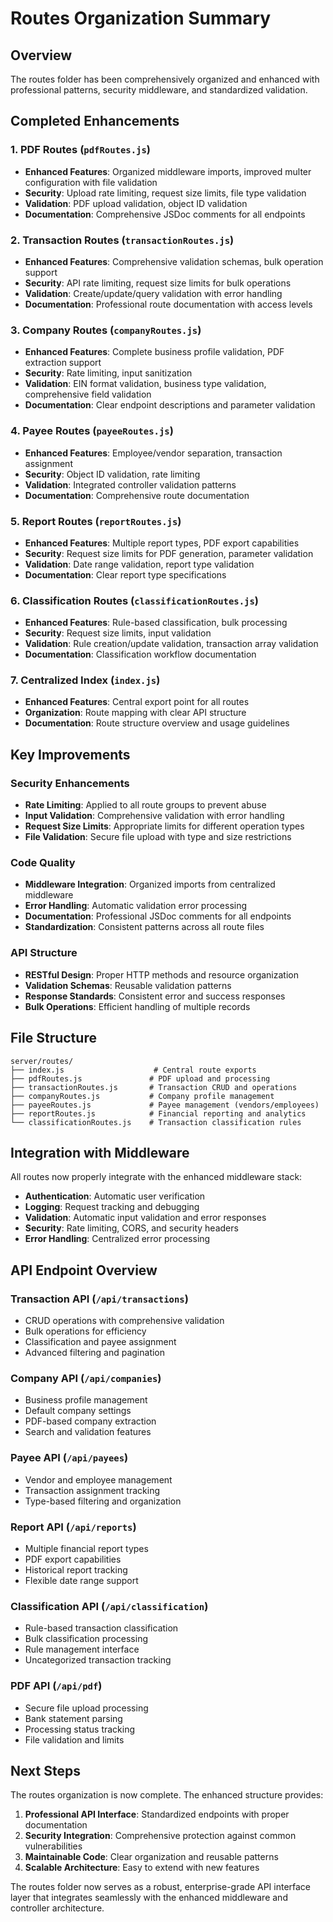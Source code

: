 # Routes Organization Summary

## Overview
The routes folder has been comprehensively organized and enhanced with professional patterns, security middleware, and standardized validation.

## Completed Enhancements

### 1. **PDF Routes** (`pdfRoutes.js`)
- **Enhanced Features**: Organized middleware imports, improved multer configuration with file validation
- **Security**: Upload rate limiting, request size limits, file type validation
- **Validation**: PDF upload validation, object ID validation
- **Documentation**: Comprehensive JSDoc comments for all endpoints

### 2. **Transaction Routes** (`transactionRoutes.js`)
- **Enhanced Features**: Comprehensive validation schemas, bulk operation support
- **Security**: API rate limiting, request size limits for bulk operations
- **Validation**: Create/update/query validation with error handling
- **Documentation**: Professional route documentation with access levels

### 3. **Company Routes** (`companyRoutes.js`)
- **Enhanced Features**: Complete business profile validation, PDF extraction support
- **Security**: Rate limiting, input sanitization
- **Validation**: EIN format validation, business type validation, comprehensive field validation
- **Documentation**: Clear endpoint descriptions and parameter validation

### 4. **Payee Routes** (`payeeRoutes.js`)
- **Enhanced Features**: Employee/vendor separation, transaction assignment
- **Security**: Object ID validation, rate limiting
- **Validation**: Integrated controller validation patterns
- **Documentation**: Comprehensive route documentation

### 5. **Report Routes** (`reportRoutes.js`)
- **Enhanced Features**: Multiple report types, PDF export capabilities
- **Security**: Request size limits for PDF generation, parameter validation
- **Validation**: Date range validation, report type validation
- **Documentation**: Clear report type specifications

### 6. **Classification Routes** (`classificationRoutes.js`)
- **Enhanced Features**: Rule-based classification, bulk processing
- **Security**: Request size limits, input validation
- **Validation**: Rule creation/update validation, transaction array validation
- **Documentation**: Classification workflow documentation

### 7. **Centralized Index** (`index.js`)
- **Enhanced Features**: Central export point for all routes
- **Organization**: Route mapping with clear API structure
- **Documentation**: Route structure overview and usage guidelines

## Key Improvements

### Security Enhancements
- **Rate Limiting**: Applied to all route groups to prevent abuse
- **Input Validation**: Comprehensive validation with error handling
- **Request Size Limits**: Appropriate limits for different operation types
- **File Validation**: Secure file upload with type and size restrictions

### Code Quality
- **Middleware Integration**: Organized imports from centralized middleware
- **Error Handling**: Automatic validation error processing
- **Documentation**: Professional JSDoc comments for all endpoints
- **Standardization**: Consistent patterns across all route files

### API Structure
- **RESTful Design**: Proper HTTP methods and resource organization
- **Validation Schemas**: Reusable validation patterns
- **Response Standards**: Consistent error and success responses
- **Bulk Operations**: Efficient handling of multiple records

## File Structure
```
server/routes/
├── index.js                    # Central route exports
├── pdfRoutes.js               # PDF upload and processing
├── transactionRoutes.js       # Transaction CRUD and operations
├── companyRoutes.js           # Company profile management
├── payeeRoutes.js             # Payee management (vendors/employees)
├── reportRoutes.js            # Financial reporting and analytics
└── classificationRoutes.js    # Transaction classification rules
```

## Integration with Middleware
All routes now properly integrate with the enhanced middleware stack:
- **Authentication**: Automatic user verification
- **Logging**: Request tracking and debugging
- **Validation**: Automatic input validation and error responses
- **Security**: Rate limiting, CORS, and security headers
- **Error Handling**: Centralized error processing

## API Endpoint Overview

### Transaction API (`/api/transactions`)
- CRUD operations with comprehensive validation
- Bulk operations for efficiency
- Classification and payee assignment
- Advanced filtering and pagination

### Company API (`/api/companies`)
- Business profile management
- Default company settings
- PDF-based company extraction
- Search and validation features

### Payee API (`/api/payees`)
- Vendor and employee management
- Transaction assignment tracking
- Type-based filtering and organization

### Report API (`/api/reports`)
- Multiple financial report types
- PDF export capabilities
- Historical report tracking
- Flexible date range support

### Classification API (`/api/classification`)
- Rule-based transaction classification
- Bulk classification processing
- Rule management interface
- Uncategorized transaction tracking

### PDF API (`/api/pdf`)
- Secure file upload processing
- Bank statement parsing
- Processing status tracking
- File validation and limits

## Next Steps
The routes organization is now complete. The enhanced structure provides:
1. **Professional API Interface**: Standardized endpoints with proper documentation
2. **Security Integration**: Comprehensive protection against common vulnerabilities
3. **Maintainable Code**: Clear organization and reusable patterns
4. **Scalable Architecture**: Easy to extend with new features

The routes folder now serves as a robust, enterprise-grade API interface layer that integrates seamlessly with the enhanced middleware and controller architecture.
